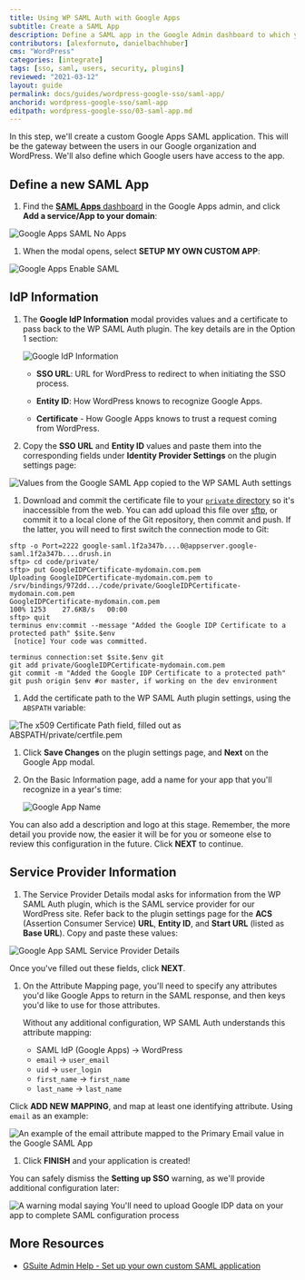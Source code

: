 ```yaml
---
title: Using WP SAML Auth with Google Apps
subtitle: Create a SAML App
description: Define a SAML app in the Google Admin dashboard to which you can connect your WordPress site
contributors: [alexfornuto, danielbachhuber]
cms: "WordPress"
categories: [integrate]
tags: [sso, saml, users, security, plugins]
reviewed: "2021-03-12"
layout: guide
permalink: docs/guides/wordpress-google-sso/saml-app/
anchorid: wordpress-google-sso/saml-app
editpath: wordpress-google-sso/03-saml-app.md
---
```


In this step, we'll create a custom Google Apps SAML application. This will be the gateway between the users in our Google organization and WordPress. We'll also define which Google users have access to the app.

## Define a new SAML App

1. Find the [**SAML Apps** dashboard](https://admin.google.com/AdminHome?hl=en#AppsList:serviceType=SAML_APPS) in the Google Apps admin, and click **Add a service/App to your domain**:

  ![Google Apps SAML No Apps](../../../images/guides/wordpress-google-sso/google-admin-saml-apps.png)

1. When the modal opens, select **SETUP MY OWN CUSTOM APP**:

  ![Google Apps Enable SAML](../../../images/guides/wordpress-google-sso/enable-sso-for-samle-application.png)

## IdP Information

1. The **Google IdP Information** modal provides values and a certificate to pass back to the WP SAML Auth plugin. The key details are in the Option 1 section:

   ![Google IdP Information](../../../images/guides/wordpress-google-sso/google-idp-information.png)

   - **SSO URL**: URL for WordPress to redirect to when initiating the SSO process.

   - **Entity ID**: How WordPress knows to recognize Google Apps.

   - **Certificate** - How Google Apps knows to trust a request coming from WordPress.

1. Copy the **SSO URL** and **Entity ID** values and paste them into the corresponding fields under **Identity Provider Settings** on the plugin settings page:

  ![Values from the Google SAML App copied to the WP SAML Auth settings](../../../images/guides/wordpress-google-sso/plugin-idp-values.png)

1. Download and commit the certificate file to your [`private` directory](/guides/secure-development/private-paths#private-path-for-code) so it's inaccessible from the web. You can add upload this file over [sftp](/sftp), or commit it to a local clone of the Git repository, then commit and push. If the latter, you will need to first switch the connection mode to Git:

  <TabList>

  <Tab title="SFTP" id="cert-by-sftp" active={true}>

  ```bash{outputLines: 2-6, 8}
  sftp -o Port=2222 google-saml.1f2a347b....0@appserver.google-saml.1f2a347b....drush.in
  sftp> cd code/private/
  sftp> put GoogleIDPCertificate-mydomain.com.pem
  Uploading GoogleIDPCertificate-mydomain.com.pem to /srv/bindings/972dd.../code/private/GoogleIDPCertificate-mydomain.com.pem
  GoogleIDPCertificate-mydomain.com.pem                                                                            100% 1253    27.6KB/s   00:00
  sftp> quit
  terminus env:commit --message "Added the Google IDP Certificate to a protected path" $site.$env
   [notice] Your code was committed.
  ```

  </Tab>

  <Tab title="Git" id="cert-by-git">

  ```bash{promptUser: user}
  terminus connection:set $site.$env git
  git add private/GoogleIDPCertificate-mydomain.com.pem
  git commit -m "Added the Google IDP Certificate to a protected path"
  git push origin $env #or master, if working on the dev environment
  ```

  </Tab>

  </TabList>

1. Add the certificate path to the WP SAML Auth plugin settings, using the `ABSPATH` variable:

  ![The x509 Certificate Path field, filled out as ABSPATH/private/certfile.pem](../../../images/guides/wordpress-google-sso/plugin-certificate-path.png)

1. Click **Save Changes** on the plugin settings page, and **Next** on the Google App modal.

1. On the Basic Information page, add a name for your app that you'll recognize in a year's time:

    ![Google App Name](../../../images/guides/wordpress-google-sso/google-saml-app-name.png)

  You can also add a description and logo at this stage. Remember, the more detail you provide now, the easier it will be for you or someone else to review this configuration in the future. Click **NEXT** to continue.

## Service Provider Information

1. The Service Provider Details modal asks for information from the WP SAML Auth plugin, which is the SAML service provider for our WordPress site. Refer back to the plugin settings page for the **ACS** (Assertion Consumer Service) **URL**, **Entity ID**, and **Start URL** (listed as **Base URL**). Copy and paste these values:

  ![Google App SAML Service Provider Details](../../../images/guides/wordpress-google-sso/service-provider-details.png)

  Once you've filled out these fields, click **NEXT**.

1. On the Attribute Mapping page, you'll need to specify any attributes you'd like Google Apps to return in the SAML response, and then keys you'd like to use for those attributes.

   Without any additional configuration, WP SAML Auth understands this attribute mapping:

   - SAML IdP (Google Apps) -> WordPress
   - `email` -> `user_email`
   - `uid` -> `user_login`
   - `first_name` -> `first_name`
   - `last_name` -> `last_name`

  Click **ADD NEW MAPPING**, and map at least one identifying attribute. Using `email` as an example:

  ![An example of the email attribute mapped to the Primary Email value in the Google SAML App](../../../images/guides/wordpress-google-sso/email-attribute-mapped.png)

1. Click **FINISH** and your application is created!

  You can safely dismiss the **Setting up SSO** warning, as we'll provide additional configuration later:

  ![A warning modal saying You'll need to upload Google IDP data on your app to complete SAML configuration process](../../../images/guides/wordpress-google-sso/google-idp-data.png)

## More Resources

- [GSuite Admin Help - Set up your own custom SAML application](https://support.google.com/a/answer/6087519)
